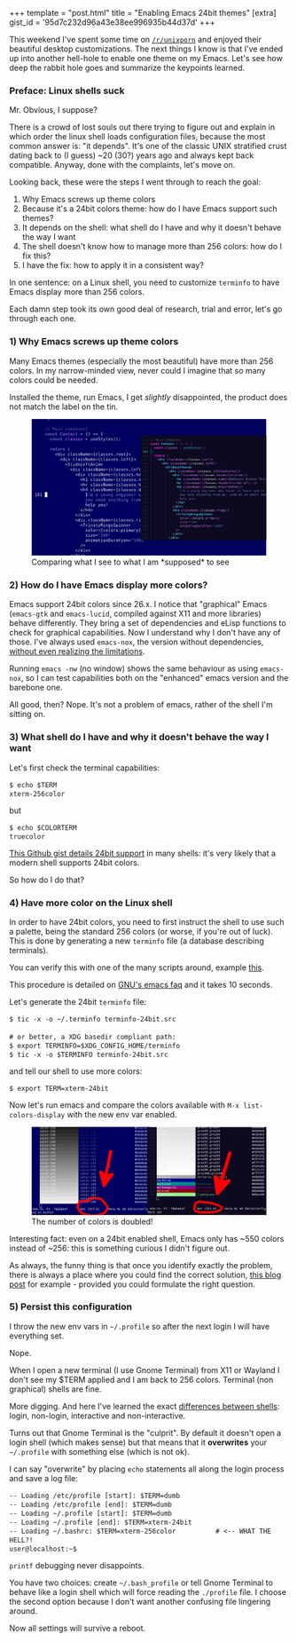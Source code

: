 +++
template = "post.html"
title = "Enabling Emacs 24bit themes"
[extra]
gist_id = '95d7c232d96a43e38ee996935b44d37d'
+++

This weekend I've spent some time on [`/r/unixporn`](https://old.reddit.com/r/unixporn/) and enjoyed their beautiful desktop customizations. The next things I know is that I've ended up into another hell-hole to enable one theme on my Emacs. Let's see how deep the rabbit hole goes and summarize the keypoints learned.

### Preface: Linux shells suck

Mr. Obvious, I suppose?

There is a crowd of lost souls out there trying to figure out and explain in which order the linux shell loads configuration files, because the most common answer is: "it depends". It's one of the classic UNIX stratified crust dating back to (I guess) ~20 (30?) years ago and always kept back compatible. Anyway, done with the complaints, let's move on.

Looking back, these were the steps I went through to reach the goal:

1) Why Emacs screws up theme colors
2) Because it's a 24bit colors theme: how do I have Emacs support such themes?
3) It depends on the shell: what shell do I have and why it doesn't behave the way I want
4) The shell doesn't know how to manage more than 256 colors: how do I fix this?
5) I have the fix: how to apply it in a consistent way?

In one sentence: on a Linux shell, you need to customize `terminfo` to have Emacs display more than 256 colors.

Each damn step took its own good deal of research, trial and error, let's go through each one.

### 1) Why Emacs screws up theme colors

Many Emacs themes (especially the most beautiful) have more than 256 colors. In my narrow-minded view, never could I imagine that so many colors could be needed.

Installed the theme, run Emacs, I get *slightly* disappointed, the product does not match the label on the tin.

<figure>
    <img src="/images/emacs-theme-00.png">
    <figcaption>Comparing what I see to what I am *supposed* to see</figcaption>
</figure>


### 2) How do I have Emacs display more colors?

Emacs support 24bit colors since 26.x. I notice that "graphical" Emacs (`emacs-gtk` and `emacs-lucid`, compiled against X11 and more libraries) behave differently. They bring a set of dependencies and eLisp functions to check for graphical capabilities. Now I understand why I don't have any of those. I've always used `emacs-nox`, the version without dependencies, [without even realizing the limitations](https://emacs.stackexchange.com/a/45564).

Running `emacs -nw` (no window) shows the same behaviour as using `emacs-nox`, so I can test capabilities both on the "enhanced" emacs version and the barebone one.

All good, then? Nope. It's not a problem of emacs, rather of the shell I'm sitting on.

### 3) What shell do I have and why it doesn't behave the way I want

Let's first check the terminal capabilities:

```
$ echo $TERM
xterm-256color
```

but

```
$ echo $COLORTERM
truecolor
```

[This Github gist details 24bit support](https://gist.github.com/XVilka/8346728) in many shells: it's very likely that a modern shell supports 24bit colors.

So how do I do that?

### 4) Have more color on the Linux shell

In order to have 24bit colors, you need to first instruct the shell to use such a palette, being the standard 256 colors (or worse, if you're out of luck). This is done by generating a new `terminfo` file (a database describing terminals).

You can verify this with one of the many scripts around, example [this](https://askubuntu.com/questions/821157/print-a-256-color-test-pattern-in-the-terminal).

This procedure is detailed on [GNU's emacs faq](https://www.gnu.org/software/emacs/manual/html_node/efaq/Colors-on-a-TTY.html) and it takes 10 seconds.

Let's generate the 24bit `terminfo` file:

```
$ tic -x -o ~/.terminfo terminfo-24bit.src

# or better, a XDG basedir compliant path:
$ export TERMINFO=$XDG_CONFIG_HOME/terminfo
$ tic -x -o $TERMINFO terminfo-24bit.src
```

and tell our shell to use more colors:

```
$ export TERM=xterm-24bit
```

Now let's run emacs and compare the colors available with `M-x list-colors-display` with the new env var enabled.

<figure>
    <img src="/images/emacs-theme-03.png">
    <figcaption>The number of colors is doubled!</figcaption>
</figure>

Interesting fact: even on a 24bit enabled shell, Emacs only has ~550 colors instead of ~256: this is something curious I didn't figure out.

As always, the funny thing is that once you identify exactly the problem, there is always a place where you could find the correct solution, [this blog post](http://www.skybert.net/emacs/colourful-tty-emacs) for example - provided you could formulate the right question.

### 5) Persist this configuration

I throw the new env vars in `~/.profile` so after the next login I will have everything set.

Nope.

When I open a new terminal (I use Gnome Terminal) from X11 or Wayland I don't see my $TERM applied and I am back to 256 colors. Terminal (non graphical) shells are fine.

More digging. And here I've learned the exact [differences between shells](https://unix.stackexchange.com/questions/170493/login-non-login-and-interactive-non-interactive-shells): login, non-login, interactive and non-interactive.

Turns out that Gnome Terminal is the "culprit". By default it doesn't open a login shell (which makes sense) but that means that it **overwrites** your `~/.profile` with something else (which is not ok).

I can say "overwrite" by placing `echo` statements all along the login process and save a log file:

```
-- Loading /etc/profile [start]: $TERM=dumb
-- Loading /etc/profile [end]: $TERM=dumb
-- Loading ~/.profile [start]: $TERM=dumb
-- Loading ~/.profile [end]: $TERM=xterm-24bit
-- Loading ~/.bashrc: $TERM=xterm-256color          # <-- WHAT THE HELL?!
user@localhost:~$
```

`printf` debugging never disappoints.

You have two choices: create `~/.bash_profile` or tell Gnome Terminal to behave like a login shell which will force reading the `./profile` file. I choose the second option because I don't want another confusing file lingering around.

Now all settings will survive a reboot.
